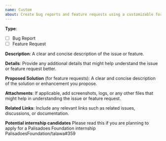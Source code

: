```yaml
---
name: Custom
about: Create bug reports and feature requests using a customizable form.
---
```


**Type**:
- [ ] Bug Report
- [ ] Feature Request

**Description**:
A clear and concise description of the issue or feature.

**Details**:
Provide any additional details that might help understand the issue or feature request better.

**Proposed Solution** (for feature requests):
A clear and concise description of the solution or enhancement you propose.

**Attachments**:
If applicable, add screenshots, logs, or any other files that might help in understanding the issue or feature request.

**Related Links**:
Include any relevant links such as related issues, discussions, or documentation.

**Potential internship candidates** 
Please read this if you are planning to apply for a Palisadoes Foundation internship PalisadoesFoundation/talawa#359
